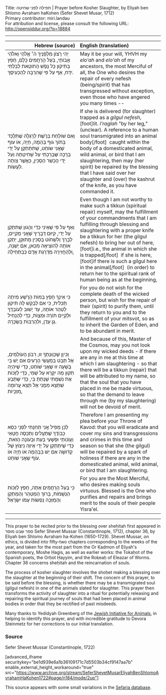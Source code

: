 <html>
<head></head>
<body>
Title: תפילה לפני שחיטה | Prayer before Kosher Slaughter, by Eliyah ben Shlomo Avraham haKohen (Sefer Shevet Musar, 1712)<br />
Primary contributor: miri.landau<br />
For attribution and license, please consult the following URL: <a href="http://opensiddur.org/?p=18884">http://opensiddur.org/?p=18884</a>
<p />
<hr />

<table style="margin-left: auto;margin-right: auto;" class="draggable">
<thead><tr><th id="x" style="text-align: right;">Hebrew (source)</th><th style="text-align: left;">English (translation)</th></tr></thead>
<tbody>
<tr>
<td style="vertical-align:top;" width="46%">
<div class="liturgy"><span lang="he">
יְהִי רָצוֹן מִלְפָנֶיךָ 
ה׳ אֱלֹהַי וֵאלֹהֵי אֲבוֹתַי, 
בַּעַל הָרַחֲמִים כֻּלָם, 
חָפֵץ בְּתִּיקוּן כָּל נֶפֶשׁ הַחוֹטֵאת 
לְבִּלְתִּי יִדָח, 
אַף עַל פִּי שֶׁהִרְבָּה לְהַכְעִיסֶךָ. 
</span></div></td>
 
<td style="vertical-align:top;" width="53%"><div class="english">
May it be your will,
YHVH my <em>elo'ah</em> and <em>elo'ah</em> of my ancestors,
the most Merciful of all,
the One who desires the repair of every nefesh (being/spirit) that has transgressed
without exception,
even those who have angered you many times --
</div></td></tr>
    
    
<tr><td width="46%"><div class="liturgy"><span lang="he">
וְאִם שׁוֹלַחַת בְּרֶשֶׁת לְרַגְלָהּ
שֶׁתִּלָכֵּד בְּתּוֹךְ גוּף בְּהֵמָה, חַיָה, אוֹ עוֹף 
שֶׁאֲנִי שוֹחֵט,
שֶׁתִּתַּתְקֵן עַל יְדֵי בְּרָכָה 
שֶּׁבֵּרַכְתִי עַל שְׁחִיטָתָהּ 
וְעַל יְדֵי הֶכְשֵׁר הַסַכִּין,
כַּאֲשֶׁר צִוִתָה לַעֲשוֹת.
</span></div></td>
 
<td style="vertical-align:top;" width="53%"><div class="english">
If she is delivered (for slaughter) trapped as a <em>gilgul nefesh</em>,[foot]lit. <em>l'raglah</em> "by her leg," (unclear). A reference to a human soul transmigrated into an animal body[/foot]&nbsp;
caught within the body of a domesticated animal, wild animal, or bird 
that I am slaughtering,
then may (her spirit) be repaired by the blessing 
that I have said over her slaughter 
and (over) the kashrut of the knife, 
as you have commanded it.
</div></td></tr>
    
    
<tr><td width="46%"><div class="liturgy"><span lang="he">
וְאַף עַל פִּי שֶׁאֵינִי כְּדַי וְהָגוּן שֶׁתִּתַּקֵן עַל יָדִי,
קִיּוּם דְּבָרֶיךָ שֶׁאֲנִי מְקַיֵים,
לְבָרֵךְ וְלִשְׁחוֹט בְּסַכִּין מְתוּקָּן,
יְתַקֵן אוֹתָהּ לְהוֹצִיאָהּ מִכַּאן,
אִם יֶשְׁנָהּ,
וּלְהַחֲזִירָהּ מַדְרֵגַת אָדָם כְּבַתְּחִילָה,
</span></div></td>
 
<td style="vertical-align:top;" width="53%"><div class="english">
Even though I am not worthy to make such a tikkun (spiritual repair) myself,
may the fulfillment of your commandments that I am fulfilling 
through blessing and slaughtering with a proper knife
be a tikkun for her (the gilgul nefesh) to bring her out of here,[foot]i.e., the animal in which she is trapped[/foot]&nbsp;
if she is here,[foot]if there is such a gilgul here in the animal[/foot]&nbsp;
(in order) to return her to the spiritual rank of human being as at the beginning,
</div></td></tr>
    
    
<tr><td width="46%"><div class="liturgy"><span lang="he">
כִּי אֵינְךָ חָפֵץ בְּמוֹת הָרָשָׁע מִיתַה תַּכְלִית,
כִּי אִם לְבַקֵשׁ לָהּ תִּיקוּן לְטַהֵר אוֹתָהּ,
עַד יָשׁוּב לְעוֹבְדֶךָ וּלְקַיֵים תּוֹרָה וּמִצְוֺת,
כְּדֵי לְהַנְחִיל גַן עֵדֶן,
וּלְהַרְבּוֺת בִּשְׂכָרָהּ.
</span></div></td>
 
<td style="vertical-align:top;" width="53%"><div class="english">
For you do not wish for the complete death of the wicked person, 
but wish for the repair of their (spirit) to purify them, 
until they return to you and to the fulfillment of your mitsvot, 
so as to inherit the Garden of Eden, 
and to be abundant in merit.
</div></td></tr>
    
    
<tr><td width="46%"><div class="liturgy"><span lang="he">
וְכִּיוָן שֶׁכַּוָונָתְךָ זוּ,
רִבּוֹן הָעוֹלָמִים,
אַל תַּבֵּט בְּמַעֲשַׂי הָרָעִים
אִם יֶשׁ בִּי בְּשָׁעָה זוּ שֶׁאֲנִי שׁוֹחֵט,
כְּדַי שֶׁיִהְיֶה תִּקוּן מַה יִקָּרֵא עַל שְׁמִי,
כְּדַי לְזַכּוֹת אֶת נִשְׁמָתִי שֶׁנָתַתָּ בִּי,
כְּדַי שֶּׁתָּבַע שְׁתֵּצֵא מִמֶנִי 
אַל תֵּצֵא עֲרוּמָה מִזְכֻיוֹת,
</span></div></td>
 
<td style="vertical-align:top;" width="53%"><div class="english">
And because of this,
Master of the Cosmos,
may you not look upon my wicked deeds -
if there are any in me at this time at which I am slaughtering -
so that there will be a tikkun (repair) that will be attributed to my name,
so that the soul that you have placed in me be made virtuous,
so that the demand to leave through me (by my slaughtering) 
will not be devoid of merit.
</div></td></tr>
    
    
<tr><td width="46%"><div class="liturgy"><span lang="he">
לָכֵן מַפִּיל אֲנִי תְּחִנָּתִי לִפְנֵי כִסֵא כְבוֹדֶךָ 
שֶׁתַּעֲלִים וְתְּכַסֶה 
חֲטָאַי וַעֲוֺנוֹתַי וּפְּשָׁעַי 
בְּעֵת וּבְעוֹנָה הַזֹאת,
כְּדֵי שֶׁיִתַּתְקֵן עַל יְדֵי אֵיזֶה נִיצוֹץ שֶׁל קְדוּשָׁה
אִם יֵשׁ בִּבְהֵמָה אוֹ חַיָה אוֹ עוֹף שֶׁאֲנִי שׁוֹחֵט.
</span></div></td>
 
<td style="vertical-align:top;" width="53%"><div class="english">
Therefore I am presenting my plea before your Throne of Kavod:
that you will eradicate and cover 
my sins and transgressions and crimes 
in this time and season
so that she (the gilgul) will be repaired by a spark of holiness 
if there are any in the domesticated animal, wild animal, or bird that I am slaughtering.
</div></td></tr>
    
    
<tr><td width="46%"><div class="liturgy"><span lang="he">
כִּי בַּעַל הָרַחֲמִים אַתָּה,
חָפֵץ לְזַכּוֹת הַנְשָׁמוֹת,
בָּרוּךְ הַמְטַהֵר וְהַמְתַקֵן וְהַמְזַכֶּה 
נַפְשוֹת עַמוֹ יִשְׂרָאֵל׃
</span></div></td>
 
<td style="vertical-align:top;" width="53%"><div class="english">
For you are the Most Merciful,
who desires making souls virtuous.
Blessed is the One who purifies and repairs and brings merit 
to the souls of their people Yisra'el.
</div></td></tr>
</tbody></table>

<hr />

This prayer to be recited prior to the blessing over sheḥitah first appeared in ספר שבט מוסר Sefer Shevet Mussar (Constantinople, 1712), chapter 36, by Eliyah ben Shlomo Avraham ha-Kohen (1650-1729). Shevet Mussar, on ethics, is divided into fifty-two chapters corresponding to the weeks of the year, and taken for the most part from the Or Ḳadmon of Eliyah's contemporary, Moshe Ḥagis, as well as earlier works: the Tokaḥot of the Spanish poets, the Orḥot Ḥayyim, and the Roḳeaḥ of Eleazar of Worms. Chapter 36 concerns sheḥitah and the reincarnation of souls. 

The process of kosher slaughter involves the shoḥet making a blessing over the slaughter at the beginning of their shift. The concern of this prayer, to be said before the blessing, is whether there may be a transmigrated soul (gilgul nefesh) in one of the animals slated for slaughter. This prayer then transforms the activity of slaughter into a ritual for potentially releasing and repairing the spiritual journey of souls that had been placed in animal bodies in order that they be rectified of past misdeeds.

Many thanks to Yedidyah Greenberg of the <a href="http://jewishinitiativeforanimals.org">Jewish Initiative for Animals</a>, in helping to identify this prayer, and with incredible gratitude to Devora Steinmetz for her corrections to our initial translation.

<h3>Source</h3>

Sefer Shevet Mussar (Constantinople, 1722)

[advanced_iframe securitykey="be1d939e6a1b36109171c7d5503b34cf9147aa7b" enable_external_height_workaround="true" src="https://www.archive.org/stream/SeferShevetMusarEliyahBenShlomoAvrahamHaKohen1722#page/n184/mode/2up"]

This source appears with some small variations in the <a href="https://www.sefaria.org/Shevet_Musar.36.2?lang=bi&with=all&lang2=en">Sefaria database</a>.
</body>
</html>